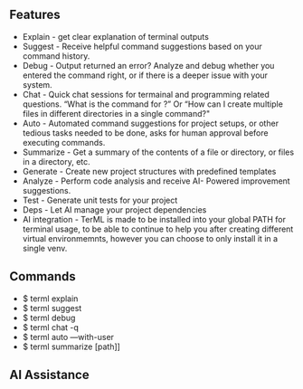 ## Features
- Explain - get clear explanation of terminal outputs  
- Suggest - Receive helpful command suggestions based on your command history.  
- Debug - Output returned an error? Analyze and debug whether you entered the command right, or if there is a deeper issue with your system.  
- Chat - Quick chat sessions for termainal and programming related questions. “What is the command for <Action>?” Or “How can I create multiple files in different directories in a single command?"  
- Auto - Automated command suggestions for project setups, or other tedious tasks needed to be done, asks for human approval before executing commands.  
- Summarize - Get a summary of the contents of a file or directory, or files in a directory, etc.  
- Generate - Create new project structures with predefined templates  
- Analyze - Perform code analysis and receive AI- Powered improvement suggestions.  
- Test - Generate unit tests for your project  
- Deps - Let AI manage your project dependencies  
- AI integration - TerML is made to be installed into your global PATH for terminal usage, to be able to continue to help you after creating different virtual environmemnts, however you can choose to only install it in a single venv.  

## Commands
- $ terml explain  
- $ terml suggest  
- $ terml debug  
- $ terml chat -q  
- $ terml auto —with-user  
- $ terml summarize [path]]  

## AI Assistance